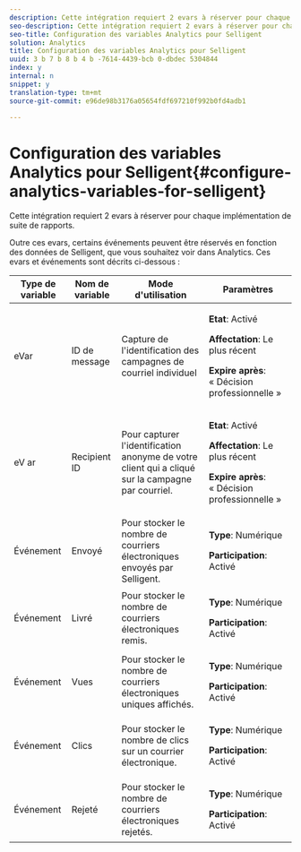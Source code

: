 ```yaml
---
description: Cette intégration requiert 2 evars à réserver pour chaque implémentation de suite de rapports.
seo-description: Cette intégration requiert 2 evars à réserver pour chaque implémentation de suite de rapports.
seo-title: Configuration des variables Analytics pour Selligent
solution: Analytics
title: Configuration des variables Analytics pour Selligent
uuid: 3 b 7 b 8 b 4 b -7614-4439-bcb 0-dbdec 5304844
index: y
internal: n
snippet: y
translation-type: tm+mt
source-git-commit: e96de98b3176a05654fdf697210f992b0fd4adb1

---
```



# Configuration des variables Analytics pour Selligent{#configure-analytics-variables-for-selligent}

Cette intégration requiert 2 evars à réserver pour chaque implémentation de suite de rapports.

Outre ces evars, certains événements peuvent être réservés en fonction des données de Selligent, que vous souhaitez voir dans Analytics. Ces evars et événements sont décrits ci-dessous :

<table id="table_2FFB865DBD80412F90DA8E224B12FB62"> 
 <thead> 
  <tr> 
   <th colname="col1" class="entry"> Type de variable </th> 
   <th colname="col2" class="entry"> Nom de variable </th> 
   <th colname="col3" class="entry"> Mode d'utilisation </th> 
   <th colname="col4" class="entry"> Paramètres </th> 
  </tr>
 </thead>
 <tbody> 
  <tr> 
   <td colname="col1"> eVar </td> 
   <td colname="col2"> ID de message </td> 
   <td colname="col3"> Capture de l'identification des campagnes de courriel individuel </td> 
   <td colname="col4"> <p><b>Etat</b>: Activé </p> <p><b>Affectation</b>: Le plus récent </p> <p><b>Expire après</b>: « Décision professionnelle » </p> </td> 
  </tr> 
  <tr> 
   <td colname="col1"> eV ar </td> 
   <td colname="col2"> Recipient ID </td> 
   <td colname="col3"> Pour capturer l'identification anonyme de votre client qui a cliqué sur la campagne par courriel. </td> 
   <td colname="col4"> <p><b>Etat</b>: Activé </p> <p><b>Affectation</b>: Le plus récent </p> <p><b>Expire après</b>: « Décision professionnelle » </p> </td> 
  </tr> 
  <tr> 
   <td colname="col1"> Événement </td> 
   <td colname="col2"> Envoyé </td> 
   <td colname="col3"> Pour stocker le nombre de courriers électroniques envoyés par Selligent. </td> 
   <td colname="col4"> <p><b>Type</b>: Numérique </p> <p><b>Participation</b>: Activé </p> </td> 
  </tr> 
  <tr> 
   <td colname="col1"> Événement </td> 
   <td colname="col2"> Livré </td> 
   <td colname="col3"> Pour stocker le nombre de courriers électroniques remis. </td> 
   <td colname="col4"> <p><b>Type</b>: Numérique </p> <p><b>Participation</b>: Activé </p> </td> 
  </tr> 
  <tr> 
   <td colname="col1"> Événement </td> 
   <td colname="col2"> Vues </td> 
   <td colname="col3"> Pour stocker le nombre de courriers électroniques uniques affichés. </td> 
   <td colname="col4"> <p><b>Type</b>: Numérique </p> <p><b>Participation</b>: Activé </p> </td> 
  </tr> 
  <tr> 
   <td colname="col1"> Événement </td> 
   <td colname="col2"> Clics </td> 
   <td colname="col3"> Pour stocker le nombre de clics sur un courrier électronique. </td> 
   <td colname="col4"> <p><b>Type</b>: Numérique </p> <p><b>Participation</b>: Activé </p> </td> 
  </tr> 
  <tr> 
   <td colname="col1"> Événement </td> 
   <td colname="col2"> Rejeté </td> 
   <td colname="col3"> Pour stocker le nombre de courriers électroniques rejetés. </td> 
   <td colname="col4"> <p><b>Type</b>: Numérique </p> <p><b>Participation</b>: Activé </p> </td> 
  </tr> 
 </tbody> 
</table>

